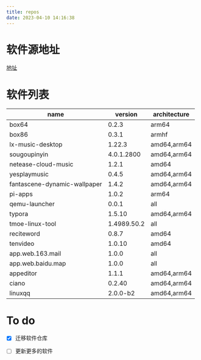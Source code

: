 ```yaml
---
title: repos
date: 2023-04-10 14:16:38
---
```

# 软件源地址
 [地址](https://dpkg123.github.io/repos/debian)

# 软件列表
| name                         | version     | architecture |
|------------------------------|-------------|--------------|
| box64                        | 0.2.3       | arm64        |
| box86                        | 0.3.1       | armhf        |
| lx-music-desktop             | 1.22.3      | amd64,arm64  |
| sougoupinyin                 | 4.0.1.2800  | amd64,arm64  |
| netease-cloud-music          | 1.2.1       | amd64        |
| yesplaymusic                 | 0.4.5       | amd64,arm64  |
| fantascene-dynamic-wallpaper | 1.4.2       | amd64,arm64  |
| pi-apps                      | 1.0.2       | arm64        |
| qemu-launcher                | 0.0.1       | all          |
| typora                       | 1.5.10      | amd64,arm64  |
| tmoe-linux-tool              | 1.4989.50.2 | all          |
| reciteword                   | 0.8.7       | amd64        |
| tenvideo                     | 1.0.10      | amd64        |
| app.web.163.mail             | 1.0.0       | all          |
| app.web.baidu.map            | 1.0.0       | all          |
| appeditor                    | 1.1.1       | amd64,arm64  |
| ciano                        | 0.2.40      | amd64,arm64  |
| linuxqq                      | 2.0.0-b2    | amd64,arm64  |

# To do 
- [x] 迁移软件仓库

- [ ] 更新更多的软件
